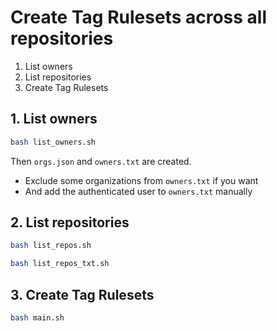 # Create Tag Rulesets across all repositories

1. List owners
1. List repositories
1. Create Tag Rulesets

## 1. List owners

```sh
bash list_owners.sh
```

Then `orgs.json` and `owners.txt` are created.

- Exclude some organizations from `owners.txt` if you want
- And add the authenticated user to `owners.txt` manually

## 2. List repositories

```sh
bash list_repos.sh
```

```sh
bash list_repos_txt.sh
```

## 3. Create Tag Rulesets

```sh
bash main.sh
```
